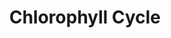 ---
authors:
- Anwesha
description: This event has been computationally inferred from an event that has been
  demonstrated in another species.<p>The inference is based on Ensembl Compara orthology
  projection. Briefly, reactions for which all involved PhysicalEntities (in input,
  output and catalyst) have a mapped ortholog or paralog are inferred to the other
  species. High-level events are also inferred for these events to allow for easier
  navigation.<p>Details of projection methods and parameters may be found <a href="/projection.html">here.</a><p>  Source:[http://plantreactome.gramene.org/
  Plant Reactome].
last-edited: 2015-09-08
organisms:
- Zea mays
redirect_from:
- /index.php/Pathway:WP2991
- /instance/WP2991
schema-jsonld:
- '@context': https://schema.org/
  '@id': https://wikipathways.github.io/pathways/WP2991.html
  '@type': Dataset
  creator:
    '@type': Organization
    name: WikiPathways
  description: This event has been computationally inferred from an event that has
    been demonstrated in another species.<p>The inference is based on Ensembl Compara
    orthology projection. Briefly, reactions for which all involved PhysicalEntities
    (in input, output and catalyst) have a mapped ortholog or paralog are inferred
    to the other species. High-level events are also inferred for these events to
    allow for easier navigation.<p>Details of projection methods and parameters may
    be found <a href="/projection.html">here.</a><p>  Source:[http://plantreactome.gramene.org/
    Plant Reactome].
  keywords:
  - chlorophyll a
  - PPi
  - phytyl-PP
  - GRMZM2G162672
  - chlorophyllide a
  license: CC0
  name: Chlorophyll Cycle
seo: CreativeWork
title: Chlorophyll Cycle
wpid: WP2991
---
